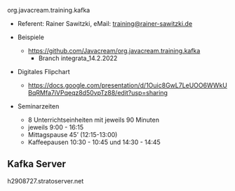  org.javacream.training.kafka

* Referent: Rainer Sawitzki, eMail: training@rainer-sawitzki.de

* Beispiele
  * https://github.com/Javacream/org.javacream.training.kafka
    *  Branch integrata_14.2.2022
    
* Digitales Flipchart
  * https://docs.google.com/presentation/d/1Ouic8GwL7LeUOO6WWkUBqRMfa7iVPqeqz8d50vpTz88/edit?usp=sharing

* Seminarzeiten
  * 8 Unterrichtseinheiten mit jeweils 90 Minuten
  * jeweils 9:00 - 16:15
  * Mittagspause 45’ (12:15-13:00)
  * Kaffeepausen 10:30 - 10:45 und 14:30 - 14:45
  
## Kafka Server

h2908727.stratoserver.net
